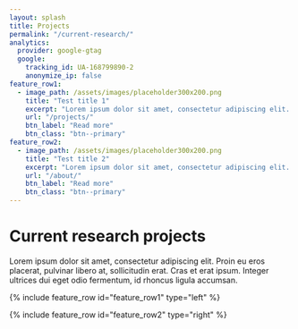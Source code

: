 ```yaml
---
layout: splash
title: Projects
permalink: "/current-research/"
analytics:
  provider: google-gtag
  google:
    tracking_id: UA-168799890-2
    anonymize_ip: false
feature_row1:
  - image_path: /assets/images/placeholder300x200.png
    title: "Test title 1"
    excerpt: "Lorem ipsum dolor sit amet, consectetur adipiscing elit. Proin eu eros placerat, pulvinar libero at, sollicitudin erat. Cras et erat ipsum. Integer ultrices dui eget odio fermentum, id rhoncus ligula accumsan."
    url: "/projects/"
    btn_label: "Read more"
    btn_class: "btn--primary"
feature_row2:
  - image_path: /assets/images/placeholder300x200.png
    title: "Test title 2"
    excerpt: "Lorem ipsum dolor sit amet, consectetur adipiscing elit. Sed sem est, egestas vel tortor quis, fringilla vehicula tortor. Nunc in tellus eu ante fermentum bibendum id sit amet arcu. Curabitur tincidunt euismod orci, in molestie orci condimentum ut. Nulla vitae enim eget lorem mattis efficitur id dictum urna. Sed dapibus, nisi porta lacinia blandit, lectus orci eleifend sapien, et aliquam ex lectus vel urna. Donec elementum auctor quam, nec luctus arcu vulputate quis. Phasellus facilisis id neque nec lobortis. Praesent."
    url: "/about/"
    btn_label: "Read more"
    btn_class: "btn--primary"
---
```


# Current research projects

Lorem ipsum dolor sit amet, consectetur adipiscing elit. Proin eu eros placerat, pulvinar libero at, sollicitudin erat. Cras et erat ipsum. Integer ultrices dui eget odio fermentum, id rhoncus ligula accumsan.

{% include feature_row id="feature_row1" type="left" %}

{% include feature_row id="feature_row2" type="right" %}
